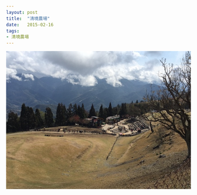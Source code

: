 ```yaml
---
layout: post
title:  "清境農場"
date:   2015-02-16
tags:
- 清境農場
---
```

![清境農場](/media/2015-02-16-清境農場.jpeg)